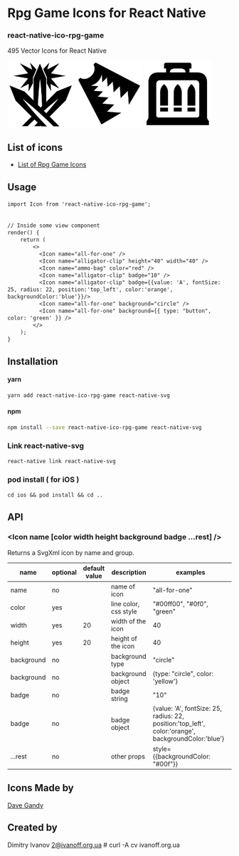 # Rpg Game Icons for React Native

### react-native-ico-rpg-game

495 Vector Icons for React Native

<img src="./static/all-for-one.png" alt="all-for-one" width="150" height="150"> <img src="./static/alligator-clip.png" alt="alligator-clip" width="150" height="150"> <img src="./static/ammo-bag.png" alt="ammo-bag" width="150" height="150">

## List of icons

- [List of Rpg Game Icons](http://ico.simpleness.org/pack/rpg-game)

## Usage

```
import Icon from 'react-native-ico-rpg-game';


// Inside some view component
render() {
    return (
        <>
          <Icon name="all-for-one" />
          <Icon name="alligator-clip" height="40" width="40" />
          <Icon name="ammo-bag" color="red" />
          <Icon name="alligator-clip" badge="10" />
          <Icon name="alligator-clip" badge={{value: 'A', fontSize: 25, radius: 22, position:'top_left', color:'orange', backgroundColor:'blue'}}/>
          <Icon name="all-for-one" background="circle" />
          <Icon name="all-for-one" background={{ type: "button", color: 'green' }} />
        </>
    );
}

```

## Installation

#### yarn

```bash
yarn add react-native-ico-rpg-game react-native-svg
```

#### npm

```bash
npm install --save react-native-ico-rpg-game react-native-svg
```

### Link react-native-svg

```bash
react-native link react-native-svg
```

### pod install ( for iOS )

```
cd ios && pod install && cd ..
```

## API

### <Icon name [color width height background badge ...rest] />

Returns a SvgXml icon by name and group.

 name | optional | default value | description | examples
------|----------|---------------|-------------|---------
name | no |  | name of icon | "all-for-one"
color | yes | | line color, css style | "#00ff00", "#0f0", "green"
width | yes | 20 | width of the icon | 40
height | yes | 20 | height of the icon | 40
background | no | | background type | "circle"
background | no | | background object | {type: "circle", color: 'yellow'}
badge | no | | badge string | "10"
badge | no | | badge object | {value: 'A', fontSize: 25, radius: 22, position:'top_left', color:'orange', backgroundColor:'blue'}
...rest | no | | other props | style={{backgroundColor: "#00f"}}

## Icons Made by

[Dave Gandy](https://www.flaticon.com/authors/dave-gandy)

## Created by

Dimitry Ivanov <2@ivanoff.org.ua> # curl -A cv ivanoff.org.ua
